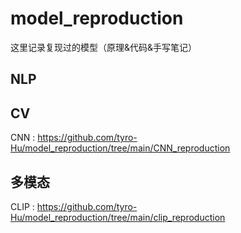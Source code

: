 # model_reproduction
这里记录复现过的模型（原理&amp;代码&手写笔记）

## NLP


## CV
CNN : https://github.com/tyro-Hu/model_reproduction/tree/main/CNN_reproduction


## 多模态
CLIP : https://github.com/tyro-Hu/model_reproduction/tree/main/clip_reproduction
